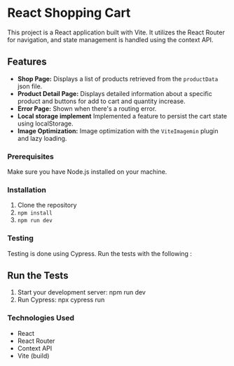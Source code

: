 # React Shopping Cart

This project is a React application built with Vite. It utilizes the React Router for navigation, and state management is handled using the context API.

## Features

- **Shop Page:** Displays a list of products retrieved from the `productData` json file.
- **Product Detail Page:** Displays detailed information about a specific product and buttons for add to cart and quantity increase.
- **Error Page:** Shown when there's a routing error.
- **Local storage implement** Implemented a feature to persist the cart state using localStorage.
- **Image Optimization:** Image optimization with the `ViteImagemin` plugin and lazy loading.

### Prerequisites

Make sure you have Node.js installed on your machine.

### Installation

1. Clone the repository
2. `npm install`
3. `npm run dev`

### Testing

Testing is done using Cypress. Run the tests with the following :

## Run the Tests

1.  Start your development server:
    npm run dev
2.  Run Cypress:
    npx cypress run

### Technologies Used

- React
- React Router
- Context API
- Vite (build)
